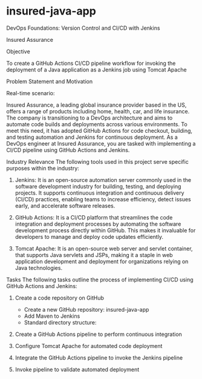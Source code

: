 # insured-java-app

DevOps Foundations: Version Control and CI/CD with Jenkins

Insured Assurance

Objective

To create a GitHub Actions CI/CD pipeline workflow for invoking the deployment of a Java application as a Jenkins job using Tomcat Apache


Problem Statement and Motivation

Real-time scenario:

Insured Assurance, a leading global insurance provider based in the US, offers a range of products including home, health, car, and life insurance.
The company is transitioning to a DevOps architecture and aims to automate code builds and deployments across various environments. 
To meet this need, it has adopted GitHub Actions for code checkout, building, and testing automation and Jenkins for continuous deployment.
As a DevOps engineer at Insured Assurance, you are tasked with implementing a CI/CD pipeline using GitHub Actions and Jenkins.


Industry Relevance
The following tools used in this project serve specific purposes within the industry:

1. Jenkins: It is an open-source automation server commonly used in the software development industry for building, testing, and deploying projects. 
It supports continuous integration and continuous delivery (CI/CD) practices, enabling teams to increase efficiency, detect issues early, and accelerate software releases.

2. GitHub Actions: It is a CI/CD platform that streamlines the code integration and deployment processes by automating the software development process directly within GitHub. 
This makes it invaluable for developers to manage and deploy code updates efficiently.

3. Tomcat Apache: It is an open-source web server and servlet container,
 that supports Java servlets and JSPs, making it a staple in web application development and deployment for organizations relying on Java technologies.
 
 
Tasks
The following tasks outline the process of implementing CI/CD using GitHub Actions and Jenkins:

1. Create a code repository on GitHub

	-	Create a new GitHub repository: insured-java-app
	-	Add Maven to Jenkins
	-	Standard directory structure:

2. Create a GitHub Actions pipeline to perform continuous integration
3. Configure Tomcat Apache for automated code deployment
4. Integrate the GitHub Actions pipeline to invoke the Jenkins pipeline
5. Invoke pipeline to validate automated deployment